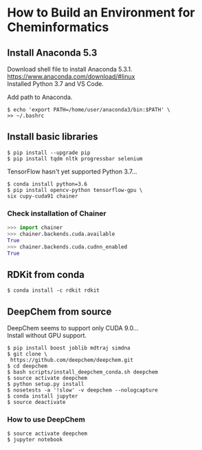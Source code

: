 # How to Build an Environment for Cheminformatics

## Install Anaconda 5.3
Download shell file to install Anaconda 5.3.1.  
https://www.anaconda.com/download/#linux  
Installed Python 3.7 and VS Code.

Add path to Anaconda.

```
$ echo 'export PATH=/home/user/anaconda3/bin:$PATH' \
>> ~/.bashrc
```

## Install basic libraries

```
$ pip install --upgrade pip
$ pip install tqdm nltk progressbar selenium
```

TensorFlow hasn't yet supported Python 3.7...

```
$ conda install python=3.6
$ pip install opencv-python tensorflow-gpu \
six cupy-cuda91 chainer
```

### Check installation of Chainer

```python
>>> import chainer
>>> chainer.backends.cuda.available
True
>>> chainer.backends.cuda.cudnn_enabled
True
```

## RDKit from conda

```
$ conda install -c rdkit rdkit
```

## DeepChem from source

DeepChem seems to support only CUDA 9.0...  
Install without GPU support.

```
$ pip install boost joblib mdtraj simdna
$ git clone \
 https://github.com/deepchem/deepchem.git
$ cd deepchem
$ bash scripts/install_deepchem_conda.sh deepchem
$ source activate deepchem
$ python setup.py install
$ nosetests -a '!slow' -v deepchem --nologcapture
$ conda install jupyter
$ source deactivate
```

### How to use DeepChem

```
$ source activate deepchem
$ jupyter notebook
```
